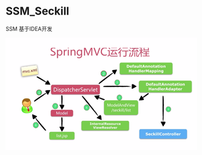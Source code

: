 # SSM_Seckill
SSM 基于IDEA开发

![image](https://github.com/Kimicz20/SSM_Seckill/raw/master/src/runTheory.png)
